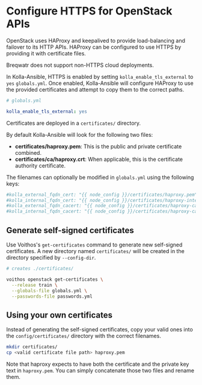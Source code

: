 # Configure HTTPS for OpenStack APIs

OpenStack uses HAProxy and keepalived to provide load-balancing and failover to its HTTP APIs.
HAProxy can be configured to use HTTPS by providing it with certificate files.

Breqwatr does not support non-HTTPS cloud deployments.

In Kolla-Ansible, HTTPS is enabled by setting `kolla_enable_tls_external` to  `yes` `globals.yml`.
Once enabled, Kolla-Ansible will configure HAProxy to use the provided certificates and  attempt to
copy them to the correct paths.

```yml
# globals.yml

kolla_enable_tls_external: yes
```

Certificates are deployed in a `certificates/` directory.

By default Kolla-Ansible will look for the following two files:

- **certificates/haproxy.pem**: This is the public and private certificate
  combined.
- **certificates/ca/haproxy.crt**: When applicable, this is the certificate
  authority certificate.

The filenames can optionally  be modified in `globals.yml` using the following keys:
```yaml
#kolla_external_fqdn_cert: "{{ node_config }}/certificates/haproxy.pem"
#kolla_internal_fqdn_cert: "{{ node_config }}/certificates/haproxy-internal.pem"
#kolla_external_fqdn_cacert: "{{ node_config }}/certificates/haproxy-ca.crt"
#kolla_internal_fqdn_cacert: "{{ node_config }}/certificates/haproxy-ca-internal.crt"
```


## Generate self-signed certificates

Use Voithos's `get-certificates` command to generate new self-signed certificates. A new directory
named `certificates/` will be created in the directory specified by `--config-dir`.

```bash
# creates ./certificates/

voithos openstack get-certificates \
  --release train \
  --globals-file globals.yml \
  --passwords-file passwords.yml
```

## Using your own certificates

Instead of generating the self-signed certificates, copy your valid ones into the
`config/certificates/` directory with the correct filenames.

```bash
mkdir certificates/
cp <valid certificate file path> haproxy.pem
```

Note that haproxy expects to have both the certificate and the private key text in `haproxy.pem`.
You can simply concatenate those two files and rename them.
